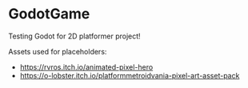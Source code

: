 # GodotGame
Testing Godot for 2D platformer project!

Assets used for placeholders:
- https://rvros.itch.io/animated-pixel-hero
- https://o-lobster.itch.io/platformmetroidvania-pixel-art-asset-pack